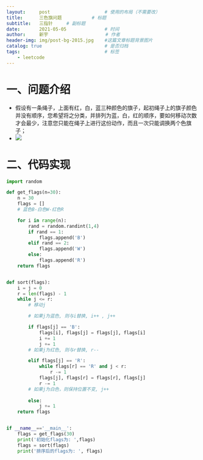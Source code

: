 ```yaml
---
layout:     post                    # 使用的布局（不需要改）
title:      三色旗问题	        # 标题 
subtitle:   三指针  	# 副标题
date:       2021-05-05              # 时间
author:     新宇                     # 作者
header-img: img/post-bg-2015.jpg    #这篇文章标题背景图片
catalog: true                       # 是否归档
tags:                               # 标签
    - leetcode
---
```

# 一、问题介绍
- 假设有一条绳子，上面有红，白，蓝三种颜色的旗子，起初绳子上的旗子颜色并没有顺序，您希望将之分类，并排列为蓝，白，红的顺序，要如何移动次数才会最少，注意您只能在绳子上进行这份动作，而且一次只能调换两个色旗子；
- ![](https://tva1.sinaimg.cn/large/008i3skNly1gq8w5ga16xj30sj063aa0.jpg)


# 二、代码实现

```python
import random

def get_flags(n=30):
    n = 30
    flags = []
    # 蓝色B-白色W-红色R

    for i in range(n):
        rand = random.randint(1,4)
        if rand == 1:
            flags.append('B')
        elif rand == 2:
            flags.append('W')
        else:
            flags.append('R')
    return flags


def sort(flags):
    i = j = 0
    r = len(flags) - 1
    while j <= r:
    	# 移动j

    	# 如果j为蓝色, 则与i替换, i++ , j++

        if flags[j] == 'B':
            flags[i], flags[j] = flags[j], flags[i]
            i += 1
            j += 1
        # 如果j为红色, 则与r替换, r--

        elif flags[j] == 'R':
            while flags[r] == 'R' and j < r:
                r -= 1
            flags[j], flags[r] = flags[r], flags[j]
            r -= 1
        # 如果j为白色，则保持位置不变, j++
        
        else:
            j += 1
    return flags


if __name__=='__main__':
    flags = get_flags(30)
    print('初始化flags为: ',flags)
    flags = sort(flags)
    print('排序后的flags为: ', flags)
```